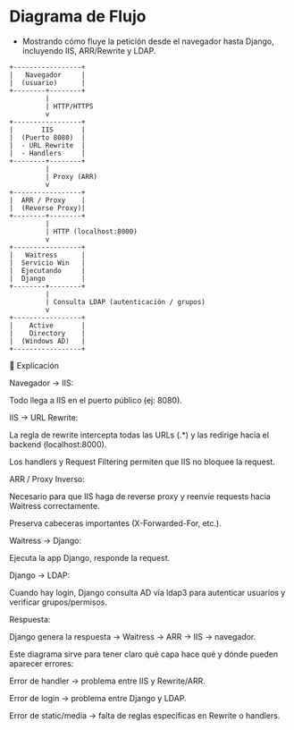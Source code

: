 # Diagrama de Flujo
* Mostrando cómo fluye la petición desde el navegador hasta Django, incluyendo IIS, ARR/Rewrite y LDAP.
```
+-----------------+
|   Navegador     |
|  (usuario)      |
+--------+--------+
         |
         | HTTP/HTTPS
         v
+-----------------+
|       IIS       |
|  (Puerto 8080)  |
|  - URL Rewrite  |
|  - Handlers     |
+--------+--------+
         |
         | Proxy (ARR)
         v
+-----------------+
|  ARR / Proxy    |
|  (Reverse Proxy)|
+--------+--------+
         |
         | HTTP (localhost:8000)
         v
+-----------------+
|   Waitress      |
|  Servicio Win   |
|  Ejecutando     |
|  Django         |
+--------+--------+
         |
         | Consulta LDAP (autenticación / grupos)
         v
+-----------------+
|    Active       |
|    Directory    |
|  (Windows AD)   |
+-----------------+
```
🔹 Explicación

Navegador → IIS:

Todo llega a IIS en el puerto público (ej: 8080).

IIS → URL Rewrite:

La regla de rewrite intercepta todas las URLs (.*) y las redirige hacia el backend (localhost:8000).

Los handlers y Request Filtering permiten que IIS no bloquee la request.

ARR / Proxy Inverso:

Necesario para que IIS haga de reverse proxy y reenvíe requests hacia Waitress correctamente.

Preserva cabeceras importantes (X-Forwarded-For, etc.).

Waitress → Django:

Ejecuta la app Django, responde la request.

Django → LDAP:

Cuando hay login, Django consulta AD vía ldap3 para autenticar usuarios y verificar grupos/permisos.

Respuesta:

Django genera la respuesta → Waitress → ARR → IIS → navegador.

Este diagrama sirve para tener claro qué capa hace qué y dónde pueden aparecer errores:

Error de handler → problema entre IIS y Rewrite/ARR.

Error de login → problema entre Django y LDAP.

Error de static/media → falta de reglas específicas en Rewrite o handlers.

